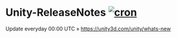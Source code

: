 # Unity-ReleaseNotes [![cron](https://github.com/sator-imaging/Unity-ReleaseNotes/actions/workflows/cron.yml/badge.svg)](https://github.com/sator-imaging/Unity-ReleaseNotes/actions/workflows/cron.yml)

Update everyday 00:00 UTC &raquo; https://unity3d.com/unity/whats-new
